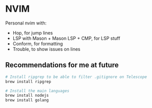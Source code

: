 # NVIM

Personal nvim with:
- Hop, for jump lines
- LSP with Mason + Mason LSP + CMP, for LSP stuff
- Conform, for formatting
- Trouble, to show issues on lines

## Recommendations for me at future

```sh
# Install ripgrep to be able to filter .gitignore on Telescope
brew install ripgrep

# Install the main languages
brew install nodejs
brew install golang
```

